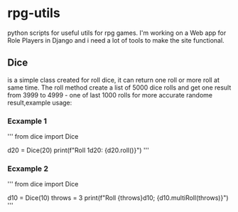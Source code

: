 # rpg-utils
python scripts for useful utils for rpg games.
I'm working on a Web app for Role Players in Django and i need a lot of tools to make the site functional.

## Dice 
is  a simple class created for roll dice, it can return one roll or more roll at same time. 
The roll method create a list of 5000 dice rolls and get one result from 3999 to 4999 - one of last 1000 rolls for more accurate randome result,example usage:

### Ecxample 1
'''
from dice import Dice

d20 = Dice(20)
print(f"Roll 1d20: {d20.roll()}")
'''
### Ecxample 2
'''
from dice import Dice

d10 = Dice(10)
throws = 3
print(f"Roll {throws}d10; {d10.multiRoll(throws)}")
'''




